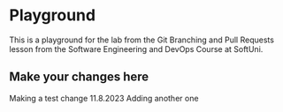 # Playground
This is a playground for the lab from the Git Branching and Pull Requests lesson from the Software Engineering and DevOps Course at SoftUni.

## Make your changes here
Making a test change 11.8.2023
Adding another one
